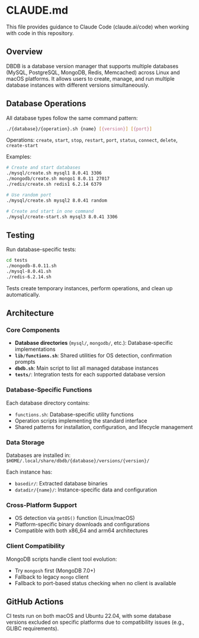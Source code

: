# CLAUDE.md

This file provides guidance to Claude Code (claude.ai/code) when working with code in this repository.

## Overview

DBDB is a database version manager that supports multiple databases (MySQL, PostgreSQL, MongoDB, Redis, Memcached) across Linux and macOS platforms. It allows users to create, manage, and run multiple database instances with different versions simultaneously.

## Database Operations

All database types follow the same command pattern:
```bash
./{database}/{operation}.sh {name} [{version}] [{port}]
```

Operations: `create`, `start`, `stop`, `restart`, `port`, `status`, `connect`, `delete`, `create-start`

Examples:
```bash
# Create and start databases
./mysql/create.sh mysql1 8.0.41 3306
./mongodb/create.sh mongo1 8.0.11 27017
./redis/create.sh redis1 6.2.14 6379

# Use random port
./mysql/create.sh mysql2 8.0.41 random

# Create and start in one command
./mysql/create-start.sh mysql3 8.0.41 3306
```

## Testing

Run database-specific tests:
```bash
cd tests
./mongodb-8.0.11.sh
./mysql-8.0.41.sh
./redis-6.2.14.sh
```

Tests create temporary instances, perform operations, and clean up automatically.

## Architecture

### Core Components

- **Database directories** (`mysql/`, `mongodb/`, etc.): Database-specific implementations
- **`lib/functions.sh`**: Shared utilities for OS detection, confirmation prompts
- **`dbdb.sh`**: Main script to list all managed database instances
- **`tests/`**: Integration tests for each supported database version

### Database-Specific Functions

Each database directory contains:
- `functions.sh`: Database-specific utility functions
- Operation scripts implementing the standard interface
- Shared patterns for installation, configuration, and lifecycle management

### Data Storage

Databases are installed in: `$HOME/.local/share/dbdb/{database}/versions/{version}/`

Each instance has:
- `basedir/`: Extracted database binaries
- `datadir/{name}/`: Instance-specific data and configuration

### Cross-Platform Support

- OS detection via `getOS()` function (Linux/macOS)
- Platform-specific binary downloads and configurations
- Compatible with both x86_64 and arm64 architectures

### Client Compatibility

MongoDB scripts handle client tool evolution:
- Try `mongosh` first (MongoDB 7.0+)
- Fallback to legacy `mongo` client
- Fallback to port-based status checking when no client is available

## GitHub Actions

CI tests run on both macOS and Ubuntu 22.04, with some database versions excluded on specific platforms due to compatibility issues (e.g., GLIBC requirements).